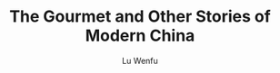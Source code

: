 ---
title: The Gourmet and Other Stories of Modern China
author: Lu Wenfu
translation: 
isbn_physical: 9780930523381
isbn_ebook: 
region: asia

cover: /assets/images/the-gourmet-and-other-stories-of-modern-china.jpg
permalink: /the-gourmet-and-other-stories-of-modern-china

layout: book
---